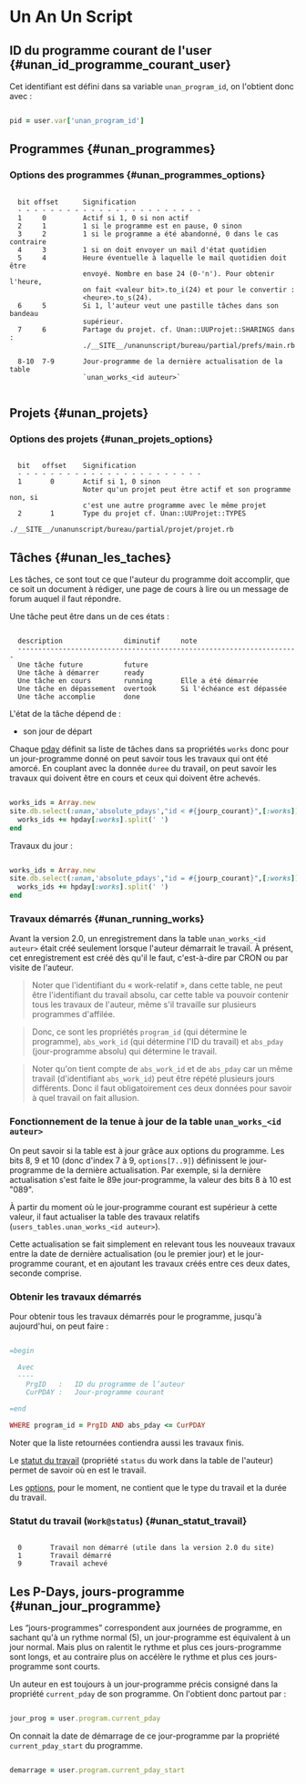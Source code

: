 # Un An Un Script

[pday]: #unan_jour_programme

## ID du programme courant de l'user {#unan_id_programme_courant_user}

Cet identifiant est défini dans sa variable `unan_program_id`, on l'obtient donc avec :

```ruby

pid = user.var['unan_program_id']

```


## Programmes {#unan_programmes}

### Options des programmes {#unan_programmes_options}

```

  bit offset      Signification
  - - - - - - - - - - - - - - - - - - - - - - -
  1     0         Actif si 1, 0 si non actif
  2     1         1 si le programme est en pause, 0 sinon
  3     2         1 si le programme a été abandonné, 0 dans le cas contraire
  4     3         1 si on doit envoyer un mail d'état quotidien
  5     4         Heure éventuelle à laquelle le mail quotidien doit être
                  envoyé. Nombre en base 24 (0-'n'). Pour obtenir l'heure,
                  on fait <valeur bit>.to_i(24) et pour le convertir :
                  <heure>.to_s(24).
  6     5         Si 1, l'auteur veut une pastille tâches dans son bandeau
                  supérieur.
  7     6         Partage du projet. cf. Unan::UUProjet::SHARINGS dans :
                  ./__SITE__/unanunscript/bureau/partial/prefs/main.rb

  8-10  7-9       Jour-programme de la dernière actualisation de la table
                  `unan_works_<id auteur>`


```

## Projets {#unan_projets}

### Options des projets {#unan_projets_options}

```

  bit   offset    Signification
  - - - - - - - - - - - - - - - - - - - - - - -
  1       0       Actif si 1, 0 sinon
                  Noter qu'un projet peut être actif et son programme non, si
                  c'est une autre programme avec le même projet
  2       1       Type du projet cf. Unan::UUProjet::TYPES
                  ./__SITE__/unanunscript/bureau/partial/projet/projet.rb

```


## Tâches {#unan_les_taches}

Les tâches, ce sont tout ce que l'auteur du programme doit accomplir, que ce soit un document à rédiger, une page de cours à lire ou un message de forum auquel il faut répondre.

Une tâche peut être dans un de ces états :

```

  description               diminutif     note
  ---------------------------------------------------------------------
  Une tâche future          future
  Une tâche à démarrer      ready
  Une tâche en cours        running       Elle a été démarrée
  Une tâche en dépassement  overtook      Si l'échéance est dépassée
  Une tâche accomplie       done

```

L'état de la tâche dépend de :

* son jour de départ

Chaque [pday] définit sa liste de tâches dans sa propriétés `works` donc pour un jour-programme donné on peut savoir tous les travaux qui ont été amorcé. En couplant avec la donnée `duree` du travail, on peut savoir les travaux qui doivent être en cours et ceux qui doivent être achevés.

```ruby

works_ids = Array.new
site.db.select(:unan,'absolute_pdays',"id < #{jourp_courant}",[:works]).each do |hpday|
  works_ids += hpday[:works].split(' ')
end

```

Travaux du jour :

```ruby

works_ids = Array.new
site.db.select(:unan,'absolute_pdays',"id = #{jourp_courant}",[:works]).each do |hpday|
  works_ids += hpday[:works].split(' ')
end

```

### Travaux démarrés {#unan_running_works}

Avant la version 2.0, un enregistrement dans la table `unan_works_<id auteur>` était créé seulement lorsque l'auteur démarrait le travail. À présent, cet enregistrement est créé dès qu'il le faut, c'est-à-dire par CRON ou par visite de l'auteur.

> Noter que l'identifiant du « work-relatif », dans cette table, ne peut être l'identifiant du travail absolu, car cette table va pouvoir contenir tous les travaux de l'auteur, même s'il travaille sur plusieurs programmes d'affilée.

> Donc, ce sont les propriétés `program_id` (qui détermine le programme), `abs_work_id` (qui détermine l'ID du travail) et `abs_pday` (jour-programme absolu) qui détermine le travail.

> Noter qu'on tient compte de `abs_work_id` et de `abs_pday` car un même travail (d'identifiant `abs_work_id`) peut être répété plusieurs jours différents. Donc il faut obligatoirement ces deux données pour savoir à quel travail on fait allusion.

### Fonctionnement de la tenue à jour de la table `unan_works_<id auteur>`

On peut savoir si la table est à jour grâce aux options du programme. Les bits 8, 9 et 10 (donc d'index 7 à 9, `options[7..9]`) définissent le jour-programme de la dernière actualisation. Par exemple, si la dernière actualisation s'est faite le 89e jour-programme, la valeur des bits 8 à 10 est "089".

À partir du moment où le jour-programme courant est supérieur à cette valeur, il faut actualiser la table des travaux relatifs (`users_tables.unan_works_<id auteur>`).

Cette actualisation se fait simplement en relevant tous les nouveaux travaux entre la date de dernière actualisation (ou le premier jour) et le jour-programme courant, et en ajoutant les travaux créés entre ces deux dates, seconde comprise.


### Obtenir les travaux démarrés

Pour obtenir tous les travaux démarrés pour le programme, jusqu'à aujourd'hui, on peut faire :

```ruby

=begin

  Avec
  ----
    PrgID   :   ID du programme de l’auteur
    CurPDAY :   Jour-programme courant

=end

WHERE program_id = PrgID AND abs_pday <= CurPDAY

```

Noter que la liste retournées contiendra aussi les travaux finis.

Le [statut du travail](#unan_statut_travail) (propriété `status` du work dans la table de l'auteur) permet de savoir où en est le travail.

Les [options](#unan_options_work), pour le moment, ne contient que le type du travail et la durée du travail.


### Statut du travail (`Work@status`) {#unan_statut_travail}

```

  0       Travail non démarré (utile dans la version 2.0 du site)
  1       Travail démarré
  9       Travail achevé

```


## Les P-Days, jours-programme {#unan_jour_programme}

Les “jours-programmes” correspondent aux journées de programme, en sachant qu'à un rythme normal (5), un jour-programme est équivalent à un jour normal. Mais plus on ralentit le rythme et plus ces jours-programme sont longs, et au contraire plus on accélère le rythme et plus ces jours-programme sont courts.

Un auteur en est toujours à un jour-programme précis consigné dans la propriété `current_pday` de son programme. On l'obtient donc partout par :

```ruby

jour_prog = user.program.current_pday

```

On connait la date de démarrage de ce jour-programme par la propriété `current_pday_start` du programme.

```ruby

demarrage = user.program.current_pday_start

```

